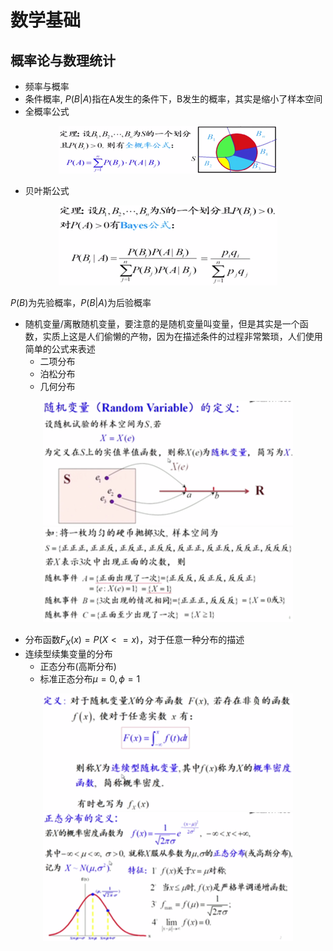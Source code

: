 # 数学基础

## 概率论与数理统计
- 频率与概率
- 条件概率, $P(B|A)$指在A发生的条件下，B发生的概率，其实是缩小了样本空间
- 全概率公式
 <div align="center"> <img src="assets/total-probability-theorem.png" rel="total-probability-theorem.png" /></div>
 
- 贝叶斯公式

<div align="center"> <img src="assets/bayes-theorem.png" rel="bayes-theorem.png" /></div>

$P(B)$为先验概率，$P(B|A)$为后验概率
- 随机变量/离散随机变量，要注意的是随机变量叫变量，但是其实是一个函数，实质上这是人们偷懒的产物，因为在描述条件的过程非常繁琐，人们使用简单的公式来表述
    - 二项分布
    - 泊松分布
    - 几何分布

<div align="center"> <img src="assets/random-variable.png" rel="random-variable.png" /></div>

<div align="center"> <img src="assets/random-variable-example.png" rel="random-variable-example.png" /></div> 

- 分布函数$F_X(x)=P(X<=x)$，对于任意一种分布的描述
- 连续型续集变量的分布
    - 正态分布(高斯分布)
    - 标准正态分布$\mu=0,\phi=1$
    
<div align="center"> <img src="assets/random-variable-example1.png" rel="random-variable-example1.png" /></div>

<div align="center"> <img src="assets/normal-distribution.png" rel="normal-distribution.png" /></div>


```python

```

